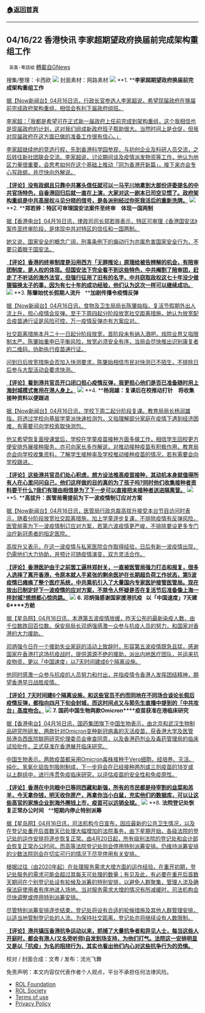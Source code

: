 ###  [:house:返回首頁](https://github.com/ourhimalayas/txt)
---


## 04/16/22 香港快讯 李家超期望政府换届前完成架构重组工作
` 英喜-粵語組` [轉載自GNews](https://gnews.org/zh-hans/2356973/)

搜集/整理：卡西欧
![](https://assets.gnews.org/wp-content/uploads/2022/04/0416fenmian.jpg)
封面素材：网路素材
![](https://assets.gnews.org/wp-content/uploads/2022/04/2022-04-16-1.png)
**1. ****李家超期望政府换届前完成架构重组工作**

[据【Now新闻台】04月16日讯，行政长官参选人李家超说，希望现届政府在换届前完成政府架构重组，相信会有利下届政府组班。](https://news.now.com/home/local/player?newsId=472963)

[李家超：「我都是希望可在正式新一届政府上任前完成到架构重组，这个我相信也是现届政府的计划，这对我们组成新政府班子帮助很大。当然时间上是仓促，但我对现届政府在这方面已做的准备工作很有信心。」](https://news.now.com/home/local/player?newsId=472963)

[李家超继续他的竞选行程，先到香港科学园参观，与初创企业及科研人员交流，之后转往新社团联会交流。李家超说，讨论期间谈及疫情派发物资等工作，他认为地区力量很重要，会思考如何在这个基础上推动「同为香港开新篇」，接下来亦会专心写政纲，并尽快向外解说。](https://news.now.com/home/local/player?newsId=472963)

**[【评论】没有政纲且只靠中共寡头信任就可以一马平川地拿到大部份评委提名的中共官场特色，自香港回归后就一直在上演，大家对这一剧本已司空见惯了。政府架构重组是中共高层权斗见分晓的信号，是各派别经过你死我活后的重新洗牌。](https://news.now.com/home/local/player?newsId=472963)**
![](https://assets.gnews.org/wp-content/uploads/2022/04/2022-04-16-2.png)
**2. ****郑若骅：特区可审理国安法案件至终审　体现一国两制**

[据【香港电台】04月16日讯，律政司司长郑若骅表示，特区可审理《香港国安法》案件至终审阶段，是体现中共对特区的信任和一国两制。](https://news.rthk.hk/rthk/ch/component/k2/1644265-20220416.htm)

[她又说，国家安全的概念广阔，刑事条例下的煽动行为亦属危害国家安全行为，不要只着眼于国安法。](https://news.rthk.hk/rthk/ch/component/k2/1644265-20220416.htm)

**[【评论】香港的终审制度是沿用西方「无罪推论」原理给被告辨解的机会，有陪审团制度，是人权的体现。但国安法下完全看不到这些特色，中共阉割了陪审团，赶走了不听话的海外法官，但强行征用了旧有的名字，中共窃取政权这七十年没少做狸猫换太子的事，因为有七十年的成功经验，他们认为这次一样可以继续成功。](https://news.rthk.hk/rthk/ch/component/k2/1644265-20220416.htm)**
![](https://assets.gnews.org/wp-content/uploads/2022/04/2022-04-16-3.png)
**3. ****陈肇始忧长假期人流升****   ****加剧传播令疫情反弹**

[据【Now新闻台】04月16日讯，食物及卫生局局长陈肇始指，复活节假期外出人流上升，担心疫情会反弹。至于下周四起分阶段放宽社交距离措施，她认为放宽配合疫苗通行证是风险可控，万一疫情反弹亦有方案应对。](https://news.now.com/home/local/player?newsId=472960)

[社交距离措施本月二十一日起分阶段放宽，首阶段未有纳入酒吧，戏院业界又指限制太严。陈肇始重申已平衡风险，放宽必须安全有序，当局会尽快推出识别康复者的二维码，协助执行疫苗通行证。](https://news.now.com/home/local/player?newsId=472960)

[问到日后放宽措施会否加入快测要求，陈肇始相信市民对快测已不陌生，不排除日后参与大型活动会要求快测。](https://news.now.com/home/local/player?newsId=472960)

**[【评论】看到港共官员开口闭口担心疫情反弹，我更担心他们是否已准备随时用上海封城模式套用在港人身上。](https://news.now.com/home/local/player?newsId=472960)**
![](https://assets.gnews.org/wp-content/uploads/2022/04/2022-04-16-4.png)
**4. ****杨润雄：复课后在校推动打针　将收集接种资料以便跟进**

[据【Now新闻台】04月16日讯，学校下周二起分阶段复课。教育局局长杨润雄指，将透过学校向基层学童派快速检测包，又指理解部分家庭在疫情下遇到经济困难，有需要可向学校索取快测包。](https://news.now.com/home/local/player?newsId=472958)

[他又希望恢复面授课堂后，学校在学童疫苗接种方面多做工作，相信学生回校更方便安排外展接种服务，亦可向家长多作解说，对推动接种疫苗有积极作用，教育局亦会向学校收集资料，了解学生接种率及学校推动接种疫苗的情况，若有需要会向学校跟进。](https://news.now.com/home/local/player?newsId=472958)

**[【评论】这些港共官员们处心积虑，想方设法推高疫苗接种，其动机本身就值得所有人在心里问问自己，他们这样做的目的真的为了孩子吗?同时他们收集接种者资料要干什么?我们有理由相信是为了下一步可以直接把未接种者送进隔离营。](https://news.now.com/home/local/player?newsId=472958)**
![](https://assets.gnews.org/wp-content/uploads/2022/04/2022-04-16-5.png)
**5. ****高拔升：医管局需提前为下一波疫情制订应对方案**

[据【Now新闻台】04月16日讯，医管局行政总裁高拔升接受本台节目访问时表示，随着分阶段放宽社交距离措施，加上学童逐步复课，不排除疫情有反弹风险，医管局需为下一波疫情制订应对方案，若第六波疫情更严峻，不排除要设更多专门治疗新冠患者的指定医院。](https://news.now.com/home/local/player?newsId=472939)

[高拔升又表示，在这一波疫情与私家医院合作取得经验，日后有新一波疫情出现，仍需他们大力协助，并预计可随疫情演变，双方灵活合作。](https://news.now.com/home/local/player?newsId=472939)

**[【评论】香港医护由于之前罢工逼林郑封关，一直被医管局强力打击和报复，很多人选择了离开香港，令原本就人手紧张的剩余医护在长期超负荷工作状态，第5波疫情已瘫痪了整个医疗系统，中共乘机引入了大量国内专家医护接管医管局。现在放出已制定好下一波疫情的应对方案，不禁令人怀疑是否在复活节后准备像上海一样封城?想想都心惊肉跳。](https://news.now.com/home/local/player?newsId=472939)**
![](https://assets.gnews.org/wp-content/uploads/2022/04/2022-04-16-6.png)
**6. ****邓炳强感谢国家援港抗疫****   ****以「中国速度」****7****天建****6****方舱**

[据【星岛网】04月16日讯，本港第五波疫情放缓，昨天公布的最新染疫人数，由千位数跌回百位数。保安局局长邓炳强感激一众参与抗疫人员的努力，和国家对香港的大力援助。](https://std.stheadline.com/realtime/article/1829359/即時-港聞-鄧炳強感謝國家援港抗疫-以-中國速度-7天建6方艙)

[邓炳强今日在一个援助失业家庭的活动上致辞时，形容第五波疫情既急且猛，感谢国家在香港打这场抗疫战时，提供源源不绝的援助，派出内地医疗团队，并运来抗疫物资，更以「中国速度」以7天时间建成6个隔离设施。](https://std.stheadline.com/realtime/article/1829359/即時-港聞-鄧炳強感謝國家援港抗疫-以-中國速度-7天建6方艙)

[他同时感激一众参与抗疫的人员努力和付出，并指疫情令香港人发挥团结精神，期望香港早日战胜疫情。](https://std.stheadline.com/realtime/article/1829359/即時-港聞-鄧炳強感謝國家援港抗疫-以-中國速度-7天建6方艙)

**[【评论】7天时间建6个隔离设施，和这些官员不约而同地在不同场合谈论长假后疫情反弹，都指向四月下旬会封城，而这时间点又与郭先生直播中提到的「中共攻台」高度吻合。](https://std.stheadline.com/realtime/article/1829359/即時-港聞-鄧炳強感謝國家援港抗疫-以-中國速度-7天建6方艙)**
![](https://assets.gnews.org/wp-content/uploads/2022/04/2022-04-16-7.png)
**7. ****国药中国生物两款****Omicron****疫苗获准在港临床研究**

[据【香港电台】04月16日讯，国药集团旗下中国生物表示，由北京和武汉生物制品研究所研发、两款针对Omicron变种新冠病毒的灭活疫苗，获香港大学及医管局港岛西医院联网研究伦理委员会审查同意，以及香港药剂业及毒药管理局的临床试验批件，正式获准在香港展开临床研究。](https://news.rthk.hk/rthk/ch/component/k2/1644287-20220416.htm)

[中国生物表示，两款疫苗都采用Omicron毒株接种于Vero细胞，经培养、灭活、纯化、氢氧化铝佐剂吸附制成，下一步将会在已经接种两剂或三剂疫苗的18岁或以上群组中，进行序贯免疫临床研究，以评估疫苗的安全性和免疫原性。](https://news.rthk.hk/rthk/ch/component/k2/1644287-20220416.htm)

**[【评论】香港在中共眼中已等同西藏和新强，所有的市民都是待宰割的韭菜和羔羊，今天拿你钱，明天收你房产，再拿你当小白鼠，充实他们的数据库，可以让这些高官的家族企业到海外圈钱上市，疫苗可以远销全球。](https://news.rthk.hk/rthk/ch/component/k2/1644287-20220416.htm)**
![](https://assets.gnews.org/wp-content/uploads/2022/04/2022-04-16-8.png)
**8. ****法院登记处恢复正常办公时间****   ****短期内停止特别派筹**

[据【星岛网】04月16日讯，司法机构今日宣布，因应最新的公共卫生情况，以及在登记处重开后首数天已处理大幅增加的法院事务，由下星期开始，各级法院的登记处的运作安排将逐步恢复正常。由4月20日起，所有级别法院的登记处和会计部会恢复正常办公时间，而高等法院登记处则会停用特别派筹安排。仍维持派筹安排的少数法院则会在切实可行的情况下尽早停用有关安排。](https://std.stheadline.com/realtime/article/1829305/即時-港聞-法院登記處恢復正常辦公時間-短期內停止特別派籌)

[根据过往（由2020年起）在处理服务需求大增方面的运作经验，在重开初期，登记处服务的需求可能会超过其每天可处理的数量；有见及此，有必要在重开后首数天期间在个别登记处设有轮候及派筹的特别安排，以避免人群聚集，管理人流及确保法庭使用者有序地进入场地。当对服务需求大增的情况有所减缓时，司法机构会尽快调整或停用特别派筹安排。](https://std.stheadline.com/realtime/article/1829305/即時-港聞-法院登記處恢復正常辦公時間-短期內停止特別派籌)

[尽管特别派筹安排逐步结束，登记处将设有合适的轮候措施及其他人群管理安排，以适当地管制登记处的人流。为保持社交距离，登记处亦将继续设有人数限制。](https://std.stheadline.com/realtime/article/1829305/即時-港聞-法院登記處恢復正常辦公時間-短期內停止特別派籌)

**[【评论】港共镇压香港抗争运动以来，抓捕了大量抗争者和异见人士，每当这些人开庭时，都会有港人(又名旁听师)自发到场支持，为他们打气。法院这一安排明显又是以「抗疫」为名的阻挠行为，其实也看出他们内心对这些抗争行为的恐惧。](https://std.stheadline.com/realtime/article/1829305/即時-港聞-法院登記處恢復正常辦公時間-短期內停止特別派籌)**

校对 / 封面合成：文粤 / 发布：流光飞舞

 

免责声明：本文内容仅代表作者个人观点，平台不承担任何法律风险。

- [ROL Foundation](https://rolfoundation.org/)
- [ROL Society](https://rolsociety.org/)
- [Terms of use](https://gnews.org/terms-of-use-3/)
- [Privacy Policy](https://gnews.org/privacy-policy/)
